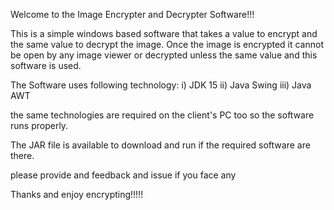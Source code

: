 Welcome to the Image Encrypter and Decrypter Software!!!

This is a simple windows based software that takes a value to encrypt and the same value to decrypt the image.
Once the image is encrypted it cannot be open by any image viewer or decrypted unless the same value and this software is used.

The Software uses following technology:
i) JDK 15
ii) Java Swing
iii) Java AWT

the same technologies are required on the client's PC too so the software runs properly.

The JAR file is available to download and run if the required software are there.

please provide and feedback and issue if you face any

Thanks and enjoy encrypting!!!!!

